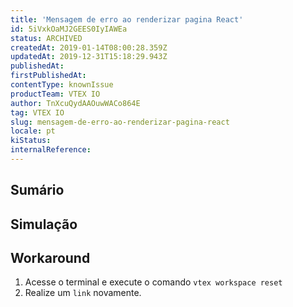 ```yaml
---
title: 'Mensagem de erro ao renderizar pagina React'
id: 5iVxkOaMJ2GEES0IyIAWEa
status: ARCHIVED
createdAt: 2019-01-14T08:00:28.359Z
updatedAt: 2019-12-31T15:18:29.943Z
publishedAt: 
firstPublishedAt: 
contentType: knownIssue
productTeam: VTEX IO
author: TnXcuQydAAOuwWACo864E
tag: VTEX IO
slug: mensagem-de-erro-ao-renderizar-pagina-react
locale: pt
kiStatus: 
internalReference: 
---
```


## Sumário



## Simulação



## Workaround

1. Acesse o terminal e execute o comando `vtex workspace reset`
2. Realize um `link` novamente.


